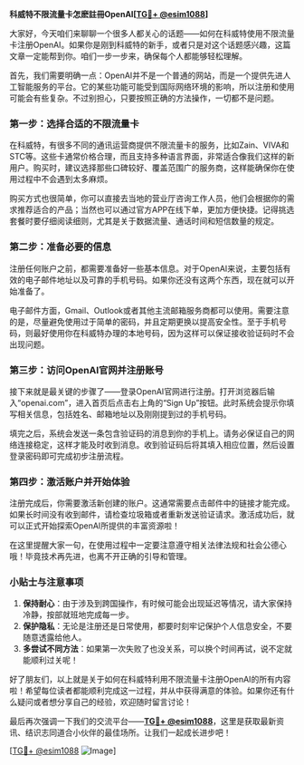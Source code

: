 **科威特不限流量卡怎麽註冊OpenAI[[TG💪+ @esim1088](https://t.me/s/esim1088)]**

大家好，今天咱们来聊聊一个很多人都关心的话题——如何在科威特使用不限流量卡注册OpenAI。如果你是刚到科威特的新手，或者只是对这个话题感兴趣，这篇文章一定能帮到你。咱们一步一步来，确保每个人都能够轻松理解。

首先，我们需要明确一点：OpenAI并不是一个普通的网站，而是一个提供先进人工智能服务的平台。它的某些功能可能受到国际网络环境的影响，所以注册和使用可能会有些复杂。不过别担心，只要按照正确的方法操作，一切都不是问题。

### 第一步：选择合适的不限流量卡

在科威特，有很多不同的通讯运营商提供不限流量卡的服务，比如Zain、VIVA和STC等。这些卡通常价格合理，而且支持多种语言界面，非常适合像我们这样的新用户。购买时，建议选择那些口碑较好、覆盖范围广的服务商，这样能确保你在使用过程中不会遇到太多麻烦。

购买方式也很简单，你可以直接去当地的营业厅咨询工作人员，他们会根据你的需求推荐适合的产品；当然也可以通过官方APP在线下单，更加方便快捷。记得挑选套餐时要仔细阅读细则，尤其是关于数据流量、通话时间和短信数量的规定。

### 第二步：准备必要的信息

注册任何账户之前，都需要准备好一些基本信息。对于OpenAI来说，主要包括有效的电子邮件地址以及可靠的手机号码。如果你还没有这两个东西，现在就可以开始准备了。

电子邮件方面，Gmail、Outlook或者其他主流邮箱服务商都可以使用。需要注意的是，尽量避免使用过于简单的密码，并且定期更换以提高安全性。至于手机号码，则最好使用你在科威特办理的本地号码，因为这样可以保证接收验证码时不会出现问题。

### 第三步：访问OpenAI官网并注册账号

接下来就是最关键的步骤了——登录OpenAI官网进行注册。打开浏览器后输入“openai.com”，进入首页后点击右上角的“Sign Up”按钮。此时系统会提示你填写相关信息，包括姓名、邮箱地址以及刚刚提到过的手机号码。

填完之后，系统会发送一条包含验证码的消息到你的手机上。请务必保证自己的网络连接稳定，这样才能及时收到消息。收到验证码后将其填入相应位置，然后设置登录密码即可完成初步注册流程。

### 第四步：激活账户并开始体验

注册完成后，你需要激活新创建的账户。这通常需要点击邮件中的链接才能完成。如果长时间没有收到邮件，请检查垃圾箱或者重新发送验证请求。激活成功后，就可以正式开始探索OpenAI所提供的丰富资源啦！

在这里提醒大家一句，在使用过程中一定要注意遵守相关法律法规和社会公德心哦！毕竟技术再先进，也离不开正确的引导和管理。

### 小贴士与注意事项

1. **保持耐心**：由于涉及到跨国操作，有时候可能会出现延迟等情况，请大家保持冷静，按部就班地完成每一步。
2. **保护隐私**：无论是注册还是日常使用，都要时刻牢记保护个人信息安全，不要随意透露给他人。
3. **多尝试不同方法**：如果第一次失败了也没关系，可以换个时间再试，说不定就能顺利过关呢！

好了朋友们，以上就是关于如何在科威特利用不限流量卡注册OpenAI的所有内容啦！希望每位读者都能顺利完成这一过程，并从中获得满意的体验。如果你还有什么疑问或者想分享自己的经验，欢迎随时留言讨论！

最后再次强调一下我们的交流平台——**[TG💪+ @esim1088](https://t.me/s/esim1088)**，这里是获取最新资讯、结识志同道合小伙伴的最佳场所。让我们一起成长进步吧！

[[TG💪+ @esim1088](https://t.me/s/esim1088) ![Image](https://i.postimg.cc/4NQfJmqS/Snipaste-2025-05-13-00-14-12.png)]